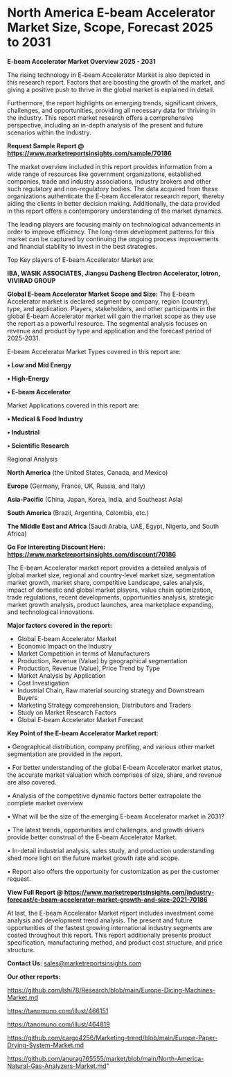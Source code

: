 # North America E-beam Accelerator Market Size, Scope, Forecast 2025 to 2031

<Strong> E-beam Accelerator Market Overview 2025 - 2031</strong>

The rising technology in E-beam Accelerator Market is also depicted in this research report. Factors that are boosting the growth of the market, and giving a positive push to thrive in the global market is explained in detail.

Furthermore, the report highlights on emerging trends, significant drivers, challenges, and opportunities, providing all necessary data for thriving in the industry. This report market research offers a comprehensive perspective, including an in-depth analysis of the present and future scenarios within the industry.

<strong>Request Sample Report @ <a href=https://www.marketreportsinsights.com/sample/70186>https://www.marketreportsinsights.com/sample/70186</a></strong>

The market overview included in this report provides information from a wide range of resources like government organizations, established companies, trade and industry associations, industry brokers and other such regulatory and non-regulatory bodies. The data acquired from these organizations authenticate the E-beam Accelerator research report, thereby aiding the clients in better decision making. Additionally, the data provided in this report offers a contemporary understanding of the market dynamics.

The leading players are focusing mainly on technological advancements in order to improve efficiency. The long-term development patterns for this market can be captured by continuing the ongoing process improvements and financial stability to invest in the best strategies.

Top Key players of E-beam Accelerator Market are:

<strong>IBA, WASIK ASSOCIATES, Jiangsu Dasheng Electron Accelerator, Iotron, VIVIRAD GROUP</strong>

<strong><b>Global E-beam Accelerator Market Scope and Size:</b></strong>
The E-beam Accelerator market is declared segment by company, region (country), type, and application. Players, stakeholders, and other participants in the global E-beam Accelerator market will gain the market scope as they use the report as a powerful resource. The segmental analysis focuses on revenue and product by type and application and the forecast period of 2025-2031.

E-beam Accelerator Market Types covered in this report are:

<strong>• Low and Mid Energy

• High-Energy

• E-beam Accelerator</strong>

Market Applications covered in this report are:

<strong>• Medical & Food Industry

• Industrial

• Scientific Research</strong> 

Regional Analysis

<strong>North America</strong> (the United States, Canada, and Mexico)

<strong>Europe</strong> (Germany, France, UK, Russia, and Italy)

<strong>Asia-Pacific</strong> (China, Japan, Korea, India, and Southeast Asia)

<strong>South America</strong> (Brazil, Argentina, Colombia, etc.)

<strong>The Middle East and Africa</strong> (Saudi Arabia, UAE, Egypt, Nigeria, and South Africa)

<strong>Go For Interesting Discount Here: <a href=https://www.marketreportsinsights.com/discount/70186>https://www.marketreportsinsights.com/discount/70186</a></strong>

The E-beam Accelerator market report provides a detailed analysis of global market size, regional and country-level market size, segmentation market growth, market share, competitive Landscape, sales analysis, impact of domestic and global market players, value chain optimization, trade regulations, recent developments, opportunities analysis, strategic market growth analysis, product launches, area marketplace expanding, and technological innovations.

<strong><b>Major factors covered in the report:</b></strong>
<ul>
  <li>Global E-beam Accelerator Market </li>
  <li>Economic Impact on the Industry</li>
  <li>Market Competition in terms of Manufacturers</li>
  <li>Production, Revenue (Value) by geographical segmentation</li>
  <li>Production, Revenue (Value), Price Trend by Type</li>
  <li>Market Analysis by Application</li>
  <li>Cost Investigation</li>
  <li>Industrial Chain, Raw material sourcing strategy and Downstream Buyers</li>
  <li>Marketing Strategy comprehension, Distributors and Traders</li>
  <li>Study on Market Research Factors</li>
  <li>Global E-beam Accelerator Market Forecast</li>
</ul>

<strong><b>Key Point of the E-beam Accelerator Market report:</b></strong>

• Geographical distribution, company profiling, and various other market segmentation are provided in the report.

• For better understanding of the global E-beam Accelerator market status, the accurate market valuation which comprises of size, share, and revenue are also covered.

• Analysis of the competitive dynamic factors better extrapolate the complete market overview

• What will be the size of the emerging E-beam Accelerator market in 2031?

• The latest trends, opportunities and challenges, and growth drivers provide better construal of the E-beam Accelerator Market.

• In-detail industrial analysis, sales study, and production understanding shed more light on the future market growth rate and scope.

• Report also offers the opportunity for customization as per the customer request.

<strong><b>View Full Report @ <a href=https://www.marketreportsinsights.com/industry-forecast/e-beam-accelerator-market-growth-and-size-2021-70186>https://www.marketreportsinsights.com/industry-forecast/e-beam-accelerator-market-growth-and-size-2021-70186</a></b></strong>


At last, the E-beam Accelerator Market report includes investment come analysis and development trend analysis. The present and future opportunities of the fastest growing international industry segments are coated throughout this report. This report additionally presents product specification, manufacturing method, and product cost structure, and price structure.

<strong>Contact Us:</strong>
sales@marketreportsinsights.com

<strong>Our other reports:</strong>

<a href=https://github.com/Ishi78/Research/blob/main/Europe-Dicing-Machines-Market.md>https://github.com/Ishi78/Research/blob/main/Europe-Dicing-Machines-Market.md</a>

<a href=https://tanomuno.com/illust/466151>https://tanomuno.com/illust/466151</a>

<a href=https://tanomuno.com/illust/464819>https://tanomuno.com/illust/464819</a>

<a href=https://github.com/cargo4256/Marketing-trend/blob/main/Europe-Paper-Drying-System-Market.md>https://github.com/cargo4256/Marketing-trend/blob/main/Europe-Paper-Drying-System-Market.md</a>

<a href=https://github.com/anurag765555/market/blob/main/North-America-Natural-Gas-Analyzers-Market.md>https://github.com/anurag765555/market/blob/main/North-America-Natural-Gas-Analyzers-Market.md</a>"
